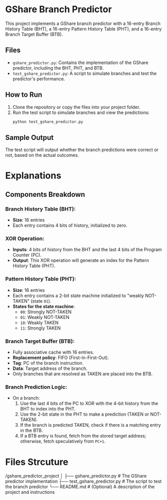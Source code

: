# GShare Branch Predictor

This project implements a GShare branch predictor with a 16-entry Branch History Table (BHT), a 16-entry Pattern History Table (PHT), and a 16-entry Branch Target Buffer (BTB).

## Files

- `gshare_predictor.py`: Contains the implementation of the GShare predictor, including the BHT, PHT, and BTB.
- `test_gshare_predictor.py`: A script to simulate branches and test the predictor's performance.

## How to Run

1. Clone the repository or copy the files into your project folder.
2. Run the test script to simulate branches and view the predictions:
    ```bash
    python test_gshare_predictor.py
    ```

## Sample Output

The test script will output whether the branch predictions were correct or not, based on the actual outcomes.


# Explanations 

## Components Breakdown

### Branch History Table (BHT):
- **Size**: 16 entries
- Each entry contains 4 bits of history, initialized to zero.

### XOR Operation:
- **Inputs**: 4 bits of history from the BHT and the last 4 bits of the Program Counter (PC).
- **Output**: This XOR operation will generate an index for the Pattern History Table (PHT).

### Pattern History Table (PHT):
- **Size**: 16 entries
- Each entry contains a 2-bit state machine initialized to "weakly NOT-TAKEN" (state `01`).
- **States for the state machine**:
  - `00`: Strongly NOT-TAKEN
  - `01`: Weakly NOT-TAKEN
  - `10`: Weakly TAKEN
  - `11`: Strongly TAKEN

### Branch Target Buffer (BTB):
- Fully associative cache with 16 entries.
- **Replacement policy**: FIFO (First-In-First-Out).
- **Tag**: PC of the branch instruction.
- **Data**: Target address of the branch.
- Only branches that are resolved as TAKEN are placed into the BTB.

### Branch Prediction Logic:
- On a branch:
  1. Use the last 4 bits of the PC to XOR with the 4-bit history from the BHT to index into the PHT.
  2. Use the 2-bit state in the PHT to make a prediction (TAKEN or NOT-TAKEN).
  3. If the branch is predicted TAKEN, check if there is a matching entry in the BTB.
  4. If a BTB entry is found, fetch from the stored target address; otherwise, fetch speculatively from `PC+1`.


# Files Strcuture 

/gshare_predictor_project
│
├── gshare_predictor.py           # The GShare predictor implementation
├── test_gshare_predictor.py      # The script to test the branch predictor
└── README.md                     # (Optional) A description of the project and instructions
